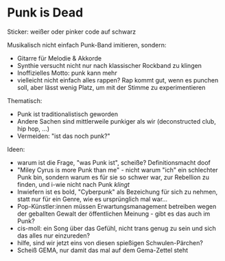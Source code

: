 # Punk is Dead

Sticker: weißer oder pinker code auf schwarz

Musikalisch nicht einfach Punk-Band imitieren, sondern:
- Gitarre für Melodie & Akkorde
- Synthie versucht nicht nur nach klassischer Rockband zu klingen
- Inoffizielles Motto: punk kann mehr
- vielleicht nicht einfach alles rappen? Rap kommt gut, wenn es punchen soll, aber lässt wenig Platz, um mit der Stimme zu experimentieren

Thematisch:
- Punk ist traditionalistisch geworden
- Andere Sachen sind mittlerweile punkiger als wir (deconstructed club, hip hop, ...)
- Vermeiden: "ist das noch punk?"

Ideen:
- warum ist die Frage, "was Punk ist", scheiße? Definitionsmacht doof
- "Miley Cyrus is more Punk than me" - nicht warum "ich" ein schlechter Punk bin, sondern warum es für sie so schwer war, zur Rebellion zu finden, und i-wie nicht nach Punk *klingt*
- Inwiefern ist es bold, "Cyberpunk" als Bezeichung für sich zu nehmen, statt nur für ein Genre, wie es ursprünglich mal war...
- Pop-Künstler:innen müssen Erwartungsmanagement betreiben wegen der geballten Gewalt der öffentlichen Meinung - gibt es das auch im Punk?
- cis-moll: ein Song über das Gefühl, nicht trans genug zu sein und sich das alles nur einzureden?
- hilfe, sind wir jetzt eins von diesen spießigen Schwulen-Pärchen?
- Scheiß GEMA, nur damit das mal auf dem Gema-Zettel steht
